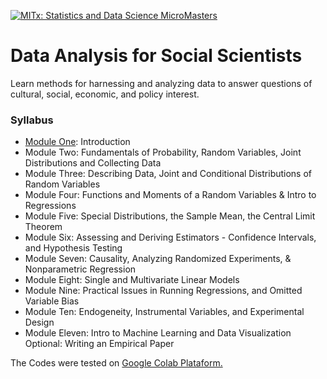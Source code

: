 [![MITx: Statistics and Data Science MicroMasters](https://img.shields.io/badge/MITx-Statistics%20and%20Data%20Science%20MicroMasters-blue)](https://www.edx.org/micromasters/mitx-statistics-and-data-science)

# Data Analysis for Social Scientists
Learn methods for harnessing and analyzing data to answer questions of cultural, social, economic, and policy interest.

### Syllabus
- [Module One](/Mod_01/): Introduction
- Module Two: Fundamentals of Probability, Random Variables, Joint Distributions and Collecting Data
- Module Three: Describing Data, Joint and Conditional Distributions of Random Variables
- Module Four: Functions and Moments of a Random Variables & Intro to Regressions
- Module Five: Special Distributions, the Sample Mean, the Central Limit Theorem
- Module Six: Assessing and Deriving Estimators - Confidence Intervals, and Hypothesis Testing
- Module Seven: Causality, Analyzing Randomized Experiments, & Nonparametric Regression
- Module Eight: Single and Multivariate Linear Models
- Module Nine: Practical Issues in Running Regressions, and Omitted Variable Bias
- Module Ten: Endogeneity, Instrumental Variables, and Experimental Design
- Module Eleven: Intro to Machine Learning and Data Visualization
Optional: Writing an Empirical Paper

The Codes were tested on [Google Colab Plataform.](https://colab.research.google.com/drive/1TtOSWHwjezKMOluDZn8pUAOQa821cScZ?usp=sharing)
